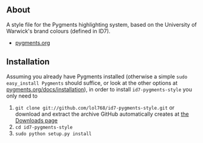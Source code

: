 About
-----

A style file for the Pygments highlighting system, based on the University of Warwick's brand colours (defined in ID7).

* [pygments.org](http://pygments.org)

Installation
------------

Assuming you already have Pygments installed (otherwise a simple `sudo easy_install Pygments` should suffice, or look at the other options at [pygments.org/docs/installation](http://pygments.org/docs/installation/)), in order to install `id7-pygments-style` you only need to

1. `git clone git://github.com/lol768/id7-pygments-style.git` or download and extract the archive GitHub automatically creates at [the Downloads page](downloads)
1. `cd id7-pygments-style`
1. `sudo python setup.py install`
